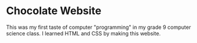 # Chocolate Website

This was my first taste of computer "programming" in my grade 9 computer science class. I learned HTML and CSS by making this website.
